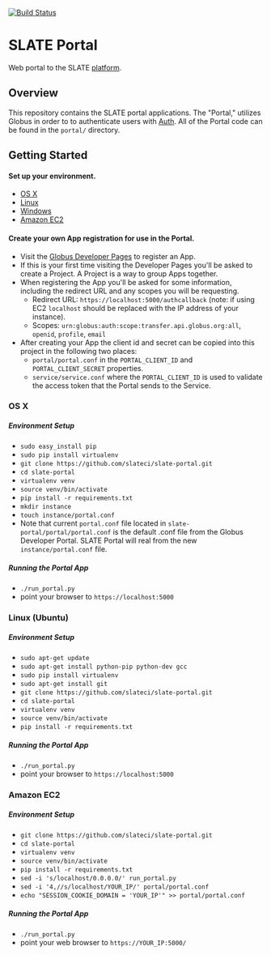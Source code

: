 [![Build Status](https://travis-ci.org/globus/globus-sample-data-portal.svg?branch=master)](https://travis-ci.org/globus/globus-sample-data-portal)

# SLATE Portal
Web portal to the SLATE [platform](https://www.portal.slateci.io/).

## Overview
This repository contains the SLATE portal applications. The "Portal," utilizes Globus in order to to authenticate users with [Auth](https://docs.globus.org/api/auth/). All of the Portal code can be found in the `portal/` directory.

## Getting Started
#### Set up your environment.
* [OS X](#os-x)
* [Linux](#linux-ubuntu)
* [Windows](#windows)
* [Amazon EC2](#amazon-ec2)

#### Create your own App registration for use in the Portal. 
* Visit the [Globus Developer Pages](https://developers.globus.org) to register an App.
* If this is your first time visiting the Developer Pages you'll be asked to create a Project. A Project is a way to group Apps together.
* When registering the App you'll be asked for some information, including the redirect URL and any scopes you will be requesting.
    * Redirect URL: `https://localhost:5000/authcallback` (note: if using EC2 `localhost` should be replaced with the IP address of your instance).
    * Scopes: `urn:globus:auth:scope:transfer.api.globus.org:all`, `openid`, `profile`, `email`
* After creating your App the client id and secret can be copied into this project in the following two places:
    * `portal/portal.conf` in the `PORTAL_CLIENT_ID` and `PORTAL_CLIENT_SECRET` properties.
    * `service/service.conf` where the `PORTAL_CLIENT_ID` is used to validate the access token that the Portal sends to the Service.

### OS X

##### Environment Setup

* `sudo easy_install pip`
* `sudo pip install virtualenv`
* `git clone https://github.com/slateci/slate-portal.git`
* `cd slate-portal`
* `virtualenv venv`
* `source venv/bin/activate`
* `pip install -r requirements.txt`
* `mkdir instance`
* `touch instance/portal.conf`
* Note that current `portal.conf` file located in `slate-portal/portal/portal.conf` is the default .conf file from the Globus Developer Portal. SLATE Portal will real from the new `instance/portal.conf` file.

##### Running the Portal App

* `./run_portal.py`
* point your browser to `https://localhost:5000`

### Linux (Ubuntu)

##### Environment Setup

* `sudo apt-get update`
* `sudo apt-get install python-pip python-dev gcc`
* `sudo pip install virtualenv`
* `sudo apt-get install git`
* `git clone https://github.com/slateci/slate-portal.git`
* `cd slate-portal`
* `virtualenv venv`
* `source venv/bin/activate`
* `pip install -r requirements.txt`

##### Running the Portal App

* `./run_portal.py`
* point your browser to `https://localhost:5000`

### Amazon EC2

##### Environment Setup

* `git clone https://github.com/slateci/slate-portal.git`
* `cd slate-portal`
* `virtualenv venv`
* `source venv/bin/activate`
* `pip install -r requirements.txt`
* `sed -i 's/localhost/0.0.0.0/' run_portal.py`
* `sed -i '4,//s/localhost/YOUR_IP/' portal/portal.conf`
* `echo "SESSION_COOKIE_DOMAIN = 'YOUR_IP'" >> portal/portal.conf`

##### Running the Portal App

* `./run_portal.py`
* point your web browser to `https://YOUR_IP:5000/`
